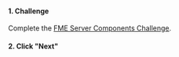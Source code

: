 <head><base target="_blank"> </head>

#### 1. Challenge

Complete the [FME Server Components Challenge](https://safe.my.trailhead.com/content/safe/modules/what-is-fme-server/fme-server-components?trail_id=fme-server-authoring#challenge).

#### 2. Click "Next"


